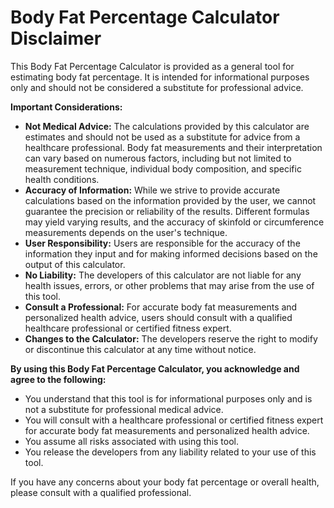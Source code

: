 # Body Fat Percentage Calculator Disclaimer

This Body Fat Percentage Calculator is provided as a general tool for estimating body fat percentage. It is intended for informational purposes only and should not be considered a substitute for professional advice.

**Important Considerations:**

* **Not Medical Advice:** The calculations provided by this calculator are estimates and should not be used as a substitute for advice from a healthcare professional. Body fat measurements and their interpretation can vary based on numerous factors, including but not limited to measurement technique, individual body composition, and specific health conditions.
* **Accuracy of Information:** While we strive to provide accurate calculations based on the information provided by the user, we cannot guarantee the precision or reliability of the results. Different formulas may yield varying results, and the accuracy of skinfold or circumference measurements depends on the user's technique.
* **User Responsibility:** Users are responsible for the accuracy of the information they input and for making informed decisions based on the output of this calculator.
* **No Liability:** The developers of this calculator are not liable for any health issues, errors, or other problems that may arise from the use of this tool.
* **Consult a Professional:** For accurate body fat measurements and personalized health advice, users should consult with a qualified healthcare professional or certified fitness expert.
* **Changes to the Calculator:** The developers reserve the right to modify or discontinue this calculator at any time without notice.

**By using this Body Fat Percentage Calculator, you acknowledge and agree to the following:**

* You understand that this tool is for informational purposes only and is not a substitute for professional medical advice.
* You will consult with a healthcare professional or certified fitness expert for accurate body fat measurements and personalized health advice.
* You assume all risks associated with using this tool.
* You release the developers from any liability related to your use of this tool.

If you have any concerns about your body fat percentage or overall health, please consult with a qualified professional.
